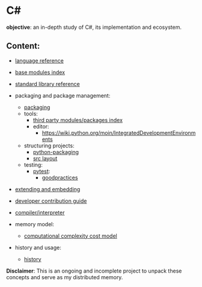 # C#

**objective**: an in-depth study of C#, its implementation and ecosystem.

## Content:
- [language reference]()
- [base modules index]()
- [standard library reference]()
- packaging and package management:
  - [packaging]()
  - tools:
    - [third party modules/packages index]()
    - editor:
      - https://wiki.python.org/moin/IntegratedDevelopmentEnvironments
  - structuring projects:
    - [python-packaging]()
    - [src layout]()
  - testing:
    - [pytest]():
      - [goodpractices]()

- [extending and embedding]()
- [developer contribution guide]()
- [compiler/interpreter]()
- memory model:
  - [computational complexity cost model]()
- history and usage:
  - [history]()

**Disclaimer**: This is an ongoing and incomplete project to unpack these concepts and serve as my distributed memory.